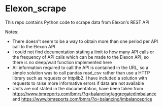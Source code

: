 # Elexon_scrape

This repo contains Python code to scrape data from Elexon's REST API 

Notes: 
- There doesn't seem to be a way to obtain more than one period per API call to the Elexon API
- I could not find documentation stating a limit to how many API calls or the frequency of API calls which can be made to the Elexon API, so there is no sleep/wait function implemented here
- All information required to call the API is contained in the URL, so a simple solution was to call pandas read_csv rather than use a HTTP library such as requests or httplib2. I have included a solution with requests to raise more informative errors if data are not available
- Units are not stated in the documentation, have been taken from https://www.bmreports.com/bmrs/?q=balancing/aggregatedimbalance and https://www.bmreports.com/bmrs/?q=balancing/imbalanceprice
